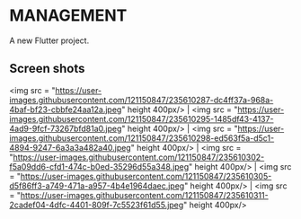 # MANAGEMENT

A new Flutter project.

## Screen shots

<img src = "https://user-images.githubusercontent.com/121150847/235610287-dc4ff37a-968a-4baf-bf23-cbbfe24aa12a.jpeg" height 400px/> |
<img src = "https://user-images.githubusercontent.com/121150847/235610295-1485df43-4137-4ad9-9fcf-73267bfd81a0.jpeg" height 400px/> | 
<img src = "https://user-images.githubusercontent.com/121150847/235610298-ed563f5a-d5c1-4894-9247-6a3a3a482a40.jpeg" height 400px/> |
<img src = "https://user-images.githubusercontent.com/121150847/235610302-f5a09dd6-cfd1-474c-b0ed-35296d55a348.jpeg" height 400px/> |
<img src = "https://user-images.githubusercontent.com/121150847/235610305-d5f86ff3-a749-471a-a957-4b4e1964daec.jpeg" height 400px/> |
<img src = "https://user-images.githubusercontent.com/121150847/235610311-2cadef04-4dfc-4401-809f-7c5523f61d55.jpeg" height 400px/>


